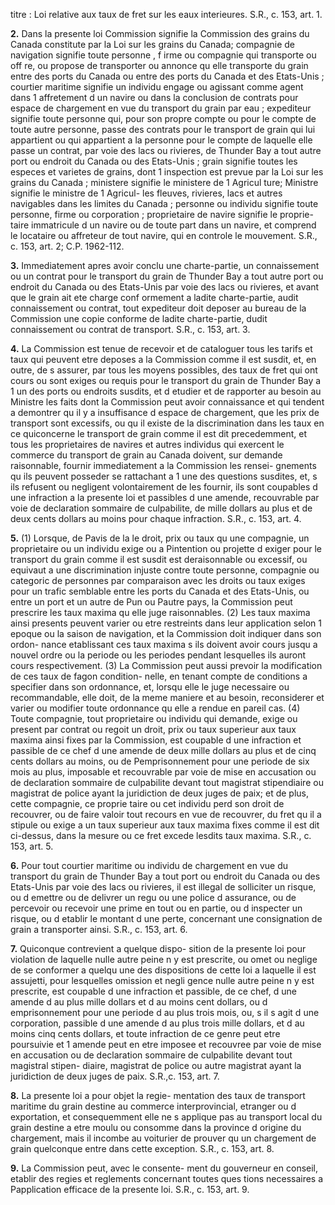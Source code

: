 titre : Loi relative aux taux de fret sur les eaux
interieures. S.R., c. 153, art. 1.

**2.** Dans la presente loi
Commission signifie la Commission des
grains du Canada constitute par la Loi sur
les grains du Canada;
compagnie de navigation signifie toute
personne , f irme ou compagnie qui transporte
ou off re, ou propose de transporter ou
annonce qu elle transporte du grain entre
des ports du Canada ou entre des ports du
Canada et des Etats-Unis ;
courtier maritime signifie un individu
engage ou agissant comme agent dans
1 affretement d un navire ou dans la
conclusion de contrats pour espace de
chargement en vue du transport du grain
par eau ;
expediteur signifie toute personne qui, pour
son propre compte ou pour le compte de
toute autre personne, passe des contrats
pour le transport de grain qui lui appartient
ou qui appartient a la personne pour le
compte de laquelle elle passe un contrat,
par voie des lacs ou rivieres, de Thunder
Bay a tout autre port ou endroit du Canada
ou des Etats-Unis ;
grain signifie toutes les especes et varietes
de grains, dont 1 inspection est prevue par
la Loi sur les grains du Canada ;
ministere signifie le ministere de 1 Agricul
ture;
Ministre signifie le ministre de 1 Agricul-
les fleuves, rivieres, lacs et autres
navigables dans les limites du Canada ;
personne ou individu signifie toute
personne, firme ou corporation ;
proprietaire de navire signifie le proprie-
taire immatricule d un navire ou de toute
part dans un navire, et comprend le locataire
ou affreteur de tout navire, qui en controle
le mouvement. S.R., c. 153, art. 2; C.P.
1962-112.

**3.** Immediatement apres avoir conclu une
charte-partie, un connaissement ou un contrat
pour le transport du grain de Thunder Bay a
tout autre port ou endroit du Canada ou des
Etats-Unis par voie des lacs ou rivieres, et
avant que le grain ait ete charge conf ormement
a ladite charte-partie, audit connaissement ou
contrat, tout expediteur doit deposer au
bureau de la Commission une copie conforme
de ladite charte-partie, dudit connaissement
ou contrat de transport. S.R., c. 153, art. 3.

**4.** La Commission est tenue de recevoir et
de cataloguer tous les tarifs et taux qui
peuvent etre deposes a la Commission comme
il est susdit, et, en outre, de s assurer, par tous
les moyens possibles, des taux de fret qui ont
cours ou sont exiges ou requis pour le transport
du grain de Thunder Bay a 1 un des ports ou
endroits susdits, et d etudier et de rapporter
au besoin au Ministre les faits dont la
Commission peut avoir connaissance et qui
tendent a demontrer qu il y a insuffisance
d espace de chargement, que les prix de
transport sont excessifs, ou qu il existe de la
discrimination dans les taux en ce quiconcerne
le transport de grain comme il est dit
precedemment, et tous les proprietaires de
navires et autres individus qui exercent le
commerce du transport de grain au Canada
doivent, sur demande raisonnable, fournir
immediatement a la Commission les rensei-
gnements qu ils peuvent posseder se rattachant
a 1 une des questions susdites, et, s ils refusent
ou negligent volontairement de les fournir,
ils sont coupables d une infraction a la
presente loi et passibles d une amende,
recouvrable par voie de declaration sommaire
de culpabilite, de mille dollars au plus et de
deux cents dollars au moins pour chaque
infraction. S.R., c. 153, art. 4.

**5.** (1) Lorsque, de Pavis de la
le droit, prix ou taux qu une compagnie, un
proprietaire ou un individu exige ou a
Pintention ou projette d exiger pour le
transport du grain comme il est susdit est
deraisonnable ou excessif, ou equivaut a une
discrimination injuste contre toute personne,
compagnie ou categoric de personnes par
comparaison avec les droits ou taux exiges
pour un trafic semblable entre les ports du
Canada et des Etats-Unis, ou entre un port
et un autre de Pun ou Pautre pays, la
Commission peut prescrire les taux maxima
qu elle juge raisonnables.
(2) Les taux maxima ainsi presents peuvent
varier ou etre restreints dans leur application
selon 1 epoque ou la saison de navigation, et
la Commission doit indiquer dans son ordon-
nance etablissant ces taux maxima s ils doivent
avoir cours jusqu a nouvel ordre ou la periode
ou les periodes pendant lesquelles ils auront
cours respectivement.
(3) La Commission peut aussi prevoir la
modification de ces taux de fagon condition-
nelle, en tenant compte de conditions a
specifier dans son ordonnance, et, lorsqu elle
le juge necessaire ou recommandable, elle
doit, de la meme maniere et au besoin,
reconsiderer et varier ou modifier toute
ordonnance qu elle a rendue en pareil cas.
(4) Toute compagnie, tout proprietaire ou
individu qui demande, exige ou present par
contrat ou regoit un droit, prix ou taux
superieur aux taux maxima ainsi fixes par la
Commission, est coupable d une infraction et
passible de ce chef d une amende de deux
mille dollars au plus et de cinq cents dollars
au moins, ou de Pemprisonnement pour une
periode de six mois au plus, imposable et
recouvrable par voie de mise en accusation ou
de declaration sommaire de culpabilite devant
tout magistrat stipendiaire ou magistrat de
police ayant la juridiction de deux juges de
paix; et de plus, cette compagnie, ce proprie
taire ou cet individu perd son droit de
recouvrer, ou de faire valoir tout recours en
vue de recouvrer, du fret qu il a stipule ou
exige a un taux superieur aux taux maxima
fixes comme il est dit ci-dessus, dans la mesure
ou ce fret excede lesdits taux maxima. S.R.,
c. 153, art. 5.

**6.** Pour tout courtier maritime ou individu
de chargement en vue du transport du grain
de Thunder Bay a tout port ou endroit du
Canada ou des Etats-Unis par voie des lacs
ou rivieres, il est illegal de solliciter un risque,
ou d emettre ou de delivrer un regu ou une
police d assurance, ou de percevoir ou recevoir
une prime en tout ou en partie, ou d inspecter
un risque, ou d etablir le montant d une perte,
concernant une consignation de grain a
transporter ainsi. S.R., c. 153, art. 6.

**7.** Quiconque contrevient a quelque dispo-
sition de la presente loi pour violation de
laquelle nulle autre peine n y est prescrite, ou
omet ou neglige de se conformer a quelqu une
des dispositions de cette loi a laquelle il est
assujetti, pour lesquelles omission et negli
gence nulle autre peine n y est prescrite, est
coupable d une infraction et passible, de ce
chef, d une amende d au plus mille dollars et
d au moins cent dollars, ou d emprisonnement
pour une periode d au plus trois mois, ou, s il
s agit d une corporation, passible d une
amende d au plus trois mille dollars, et d au
moins cinq cents dollars, et toute infraction
de ce genre peut etre poursuivie et 1 amende
peut en etre imposee et recouvree par voie de
mise en accusation ou de declaration sommaire
de culpabilite devant tout magistral stipen-
diaire, magistrat de police ou autre magistrat
ayant la juridiction de deux juges de paix.
S.R.,c. 153, art. 7.

**8.** La presente loi a pour objet la regie-
mentation des taux de transport maritime du
grain destine au commerce interprovincial,
etranger ou d exportation, et consequemment
elle ne s applique pas au transport local du
grain destine a etre moulu ou consomme dans
la province d origine du chargement, mais il
incombe au voiturier de prouver qu un
chargement de grain quelconque entre dans
cette exception. S.R., c. 153, art. 8.

**9.** La Commission peut, avec le consente-
ment du gouverneur en conseil, etablir des
regies et reglements concernant toutes ques
tions necessaires a Papplication efficace de la
presente loi. S.R., c. 153, art. 9.
